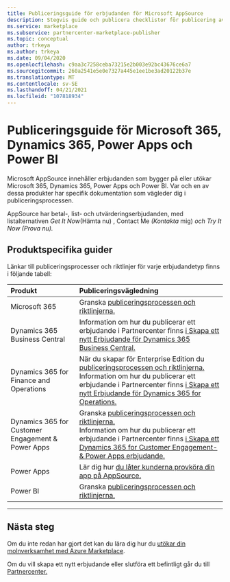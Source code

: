 ```yaml
---
title: Publiceringsguide för erbjudanden för Microsoft AppSource
description: Stegvis guide och publicera checklistor för publicering av appar till Microsoft AppSource för Microsoft 365, Dynamics 365, Power Apps och Power BI.
ms.service: marketplace
ms.subservice: partnercenter-marketplace-publisher
ms.topic: conceptual
author: trkeya
ms.author: trkeya
ms.date: 09/04/2020
ms.openlocfilehash: c9aa3c7258ceba73215e2b003e92bc43676ce6a7
ms.sourcegitcommit: 260a2541e5e0e7327a445e1ee1be3ad20122b37e
ms.translationtype: MT
ms.contentlocale: sv-SE
ms.lasthandoff: 04/21/2021
ms.locfileid: "107818934"
---
```

# <a name="offer-publishing-guide-for-microsoft-365-dynamics-365-power-apps-and-power-bi"></a>Publiceringsguide för Microsoft 365, Dynamics 365, Power Apps och Power BI

Microsoft AppSource innehåller erbjudanden som bygger på eller utökar Microsoft 365, Dynamics 365, Power Apps och Power BI. Var och en av dessa produkter har specifik dokumentation som vägleder dig i publiceringsprocessen. 

AppSource har betal-, list- och utvärderingserbjudanden, med listalternativen *Get It Now*(Hämta nu) , Contact Me *(Kontakta* mig) *och Try It Now (Prova nu).*

## <a name="product-specific-guides"></a>Produktspecifika guider

Länkar till publiceringsprocesser och riktlinjer för varje erbjudandetyp finns i följande tabell:

| Produkt    | Publiceringsvägledning  |
| :------------------- | :-------------------|
| Microsoft 365 | Granska [publiceringsprocessen och riktlinjerna.](/office/dev/store/submit-to-appsource-via-partner-center) |
| Dynamics 365 Business Central | Information om hur du publicerar ett erbjudande i Partnercenter finns [i Skapa ett nytt Erbjudande för Dynamics 365 Business Central.](./partner-center-portal/create-new-business-central-offer.md) |
| Dynamics 365 for Finance and Operations | När du skapar för Enterprise Edition du [publiceringsprocessen och riktlinjerna.](/dynamics365/fin-ops-core/dev-itpro/lcs-solutions/lcs-solutions-app-source)<br/>Information om hur du publicerar ett erbjudande i Partnercenter finns [i Skapa ett nytt Erbjudande för Dynamics 365 for Operations.](./partner-center-portal/create-new-operations-offer.md)  |
| Dynamics 365 for Customer Engagement & Power Apps | Granska [publiceringsprocessen och riktlinjerna.](/dynamics365/customer-engagement/developer/publish-app-appsource)<br/>Information om hur du publicerar ett erbjudande i Partnercenter finns [i Skapa ett Dynamics 365 for Customer Engagement-& Power Apps erbjudande.](dynamics-365-customer-engage-offer-setup.md)  |
| Power Apps | Lär dig hur [du låter kunderna provköra din app på AppSource.](https://powerapps.microsoft.com/blog/appsource-test-drive/) |
| Power BI | Granska [publiceringsprocessen och riktlinjerna.](/power-bi/developer/office-store) |

---

## <a name="next-steps"></a>Nästa steg

Om du inte redan har gjort det kan du lära dig hur du [utökar din molnverksamhet med Azure Marketplace](https://azuremarketplace.microsoft.com/sell).

Om du vill skapa ett nytt erbjudande eller slutföra ett befintligt går du till [Partnercenter.](https://partner.microsoft.com/dashboard/account/v3/enrollment/introduction/partnership)
